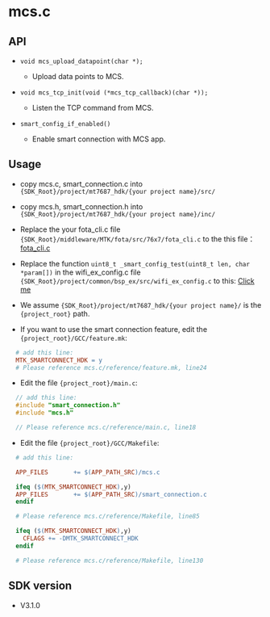 # mcs.c

## API

* `void mcs_upload_datapoint(char *);`
  - Upload data points to MCS.

* `void mcs_tcp_init(void (*mcs_tcp_callback)(char *));`
  - Listen the TCP command from MCS.

* `smart_config_if_enabled()`
  - Enable smart connection with MCS app.

## Usage

* copy mcs.c, smart_connection.c into `{SDK_Root}/project/mt7687_hdk/{your project name}/src/`

* copy mcs.h, smart_connection.h into `{SDK_Root}/project/mt7687_hdk/{your project name}/inc/`

* Replace the your fota_cli.c file `{SDK_Root}/middleware/MTK/fota/src/76x7/fota_cli.c` to the this file：[fota_cli.c](https://gist.github.com/iamblue/ca2b8391c368f485937d4414d8333b8a)

* Replace the function `uint8_t _smart_config_test(uint8_t len, char *param[])` in the wifi_ex_config.c file  `{SDK_Root}/project/common/bsp_ex/src/wifi_ex_config.c` to this:  [Click me](https://gist.github.com/iamblue/35481f606e94d917c050ec198859307e)

* We assume `{SDK_Root}/project/mt7687_hdk/{your project name}/` is the `{project_root}` path.

* If you want to use the smart connection feature, edit the `{project_root}/GCC/feature.mk`:

``` Makefile
  # add this line:
  MTK_SMARTCONNECT_HDK = y
  # Please reference mcs.c/reference/feature.mk, line24

```
* Edit the file `{project_root}/main.c`:

``` c
  // add this line:
  #include "smart_connection.h"
  #include "mcs.h"

  // Please reference mcs.c/reference/main.c, line18
```

* Edit the file `{project_root}/GCC/Makefile`:

``` Makefile
  # add this line:

  APP_FILES       += $(APP_PATH_SRC)/mcs.c

  ifeq ($(MTK_SMARTCONNECT_HDK),y)
  APP_FILES       += $(APP_PATH_SRC)/smart_connection.c
  endif

  # Please reference mcs.c/reference/Makefile, line85

  ifeq ($(MTK_SMARTCONNECT_HDK),y)
    CFLAGS += -DMTK_SMARTCONNECT_HDK
  endif

  # Please reference mcs.c/reference/Makefile, line130
```

## SDK version

* V3.1.0
